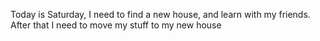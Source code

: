 Today is Saturday, I need to find a new house, and learn with my friends. After that I need to move my stuff to my new house
